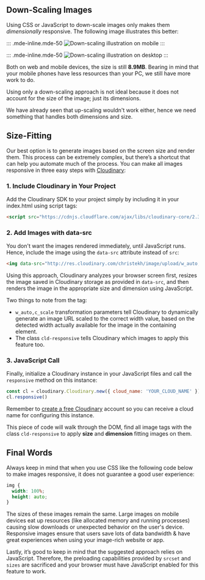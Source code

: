 ## Down-Scaling Images

Using CSS or JavaScript to down-scale images only makes them *dimensionally* responsive. The following image illustrates this better:

::: .mde-inline.mde-50
![Down-scaling illustration on mobile](http://res.cloudinary.com/christekh/image/upload/c_crop,w_auto/v1501763693/Screen_Shot_2017-08-03_at_1.17.28_PM_aukf2g.png)
:::

::: .mde-inline.mde-50
![Down-scaling illustration on desktop](http://res.cloudinary.com/christekh/image/upload/c_crop,w_auto/v1501763696/Screen_Shot_2017-08-03_at_1.20.05_PM_ogvphp.png)
:::

Both on web and mobile devices, the size is still **8.9MB**. Bearing in mind that your mobile phones have less resources than your PC, we still have more work to do.

Using only a down-scaling approach is not ideal because it does not account for the size of the image; just its dimensions.

We have already seen that up-scaling wouldn't work either, hence we need something that handles both dimensions and size.

## Size-Fitting

Our best option is to generate images based on the screen size and render them. This process can be extremely complex, but there’s a shortcut that can help you automate much of the process. You can make all images responsive in three easy steps with [Cloudinary](http://cloudinary.com):

### 1. Include Cloudinary in Your Project

Add the Cloudinary SDK to your project simply by including it in your index.html using script tags:

```html
<script src="https://cdnjs.cloudflare.com/ajax/libs/cloudinary-core/2.3.0/cloudinary-core-shrinkwrap.min.js"></script>
```

### 2. Add Images with data-src

You don't want the images rendered immediately, until JavaScript runs. Hence, include the image using the `data-src` attribute instead of `src`: 

```html
<img data-src="http://res.cloudinary.com/christekh/image/upload/w_auto,c_scale/v1501761946/pexels-photo-457044_etqwsd.jpg" alt="" class="cld-responsive">
```
Using this approach, Cloudinary analyzes your browser screen first, resizes the image saved in Cloudinary storage as provided in `data-src`, and then renders the image in the appropriate size and dimension using JavaScript.

Two things to note from the tag:

- `w_auto,c_scale` transformation parameters tell Cloudinary to dynamically generate an image URL scaled to the correct width value, based on the detected width actually available for the image in the containing element.
- The class `cld-responsive` tells Cloudinary which images to apply this feature too.

### 3. JavaScript Call

Finally, initialize a Cloudinary instance in your JavaScript files and call the `responsive` method on this instance:

```js
const cl = cloudinary.Cloudinary.new({ cloud_name: 'YOUR_CLOUD_NAME' })
cl.responsive()
```

Remember to [create a free Cloudinary](https://cloudinary.com/users/register/free) account so you can receive a cloud name for configuring this instance.

This piece of code will walk through the DOM, find all image tags with the class `cld-responsive` to apply **size** and **dimension** fitting images on them.

## Final Words

Always keep in mind that when you use CSS like the following code below to make images responsive, it does not guarantee a good user experience:

```css
img {
  width: 100%;
  height: auto;
}
```
The sizes of these images remain the same. Large images on mobile devices eat up resources (like allocated memory and running processes) causing slow downloads or unexpected behavior on the user's device. Responsive images ensure that users save lots of data bandwidth & have great experiences when using your image-rich website or app.

Lastly, it’s good to keep in mind that the suggested approach relies on JavaScript. Therefore, the preloading capabilities provided by `srcset` and `sizes` are sacrificed and your browser must have JavaScript enabled for this feature to work.
